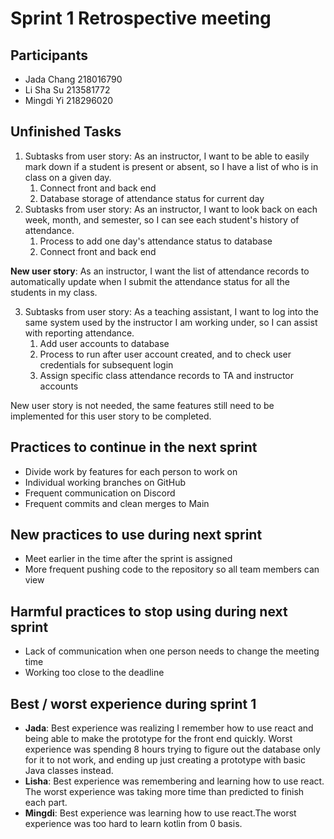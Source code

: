 # Sprint 1 Retrospective meeting

## Participants
- Jada Chang 218016790
- Li Sha Su 213581772
- Mingdi Yi 218296020

## Unfinished Tasks
1. Subtasks from user story: As an instructor, I want to be able to easily mark down if a student is present or absent, so I have a list of who is in class on a given day.
   1. Connect front and back end
   2. Database storage of attendance status for current day 
2. Subtasks from user story: As an instructor, I want to look back on each week, month, and semester, so I can see each student's history of attendance.
   1. Process to add one day's attendance status to database
   2. Connect front and back end

**New user story**: As an instructor, I want the list of attendance records to automatically update when I submit the attendance status for all the students in my class.

3. Subtasks from user story: As a teaching assistant, I want to log into the same system used by the instructor I am working under, so I can assist with reporting attendance.
   1. Add user accounts to database
   2. Process to run after user account created, and to check user credentials for subsequent login
   3. Assign specific class attendance records to TA and instructor accounts

New user story is not needed, the same features still need to be implemented for this user story to be completed.

## Practices to continue in the next sprint
- Divide work by features for each person to work on
- Individual working branches on GitHub
- Frequent communication on Discord
- Frequent commits and clean merges to Main

## New practices to use during next sprint
- Meet earlier in the time after the sprint is assigned
- More frequent pushing code to the repository so all team members can view

## Harmful practices to stop using during next sprint
- Lack of communication when one person needs to change the meeting time
- Working too close to the deadline

## Best / worst experience during sprint 1
- **Jada**: Best experience was realizing I remember how to use react and being able to make the prototype for the front end quickly. Worst experience was spending 8 hours trying to figure out the database only for it to not work, and ending up just creating a prototype with basic Java classes instead.
- **Lisha**: Best experience was remembering and learning how to use react. The worst experience was taking more time than predicted to finish each part.
- **Mingdi**:
Best experience was learning how to use react.The worst experience was too hard to learn kotlin from 0 basis.
